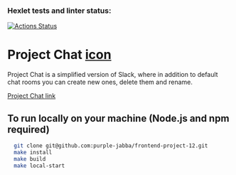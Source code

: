 ### Hexlet tests and linter status:
[![Actions Status](https://github.com/purple-jabba/frontend-project-12/actions/workflows/hexlet-check.yml/badge.svg)](https://github.com/purple-jabba/frontend-project-12/actions)

# Project Chat [icon](https://img.icons8.com/external-bearicons-glyph-bearicons/64/external-Chat-happiness-bearicons-glyph-bearicons.png)
Project Chat is a simplified version of Slack, where in addition to default chat rooms you can create new ones, delete them and rename.

[Project Chat link](https://chat-0df4.onrender.com/)

## To run locally on your machine (Node.js and npm required)
```bash
  git clone git@github.com:purple-jabba/frontend-project-12.git
  make install
  make build
  make local-start
```
